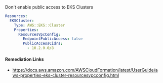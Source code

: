
Don't enable public access to EKS Clusters

```yaml
Resources:
  EKSCluster:
    Type: AWS::EKS::Cluster
    Properties:
      ResourcesVpcConfig:
        EndpointPublicAccess: false
        PublicAccessCidrs:
          - 10.2.0.0/8
```

#### Remediation Links
 - https://docs.aws.amazon.com/AWSCloudFormation/latest/UserGuide/aws-properties-eks-cluster-resourcesvpcconfig.html

